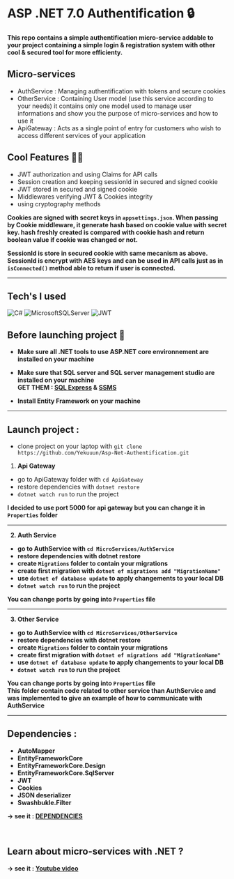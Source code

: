 # ASP .NET 7.0 Authentification 🔒

<strong>This repo contains a simple authentification micro-service addable to your project containing a simple login & registration system with other cool & secured tool for more efficienty.</strong>

## Micro-services

- AuthService : Managing authentification with tokens and secure cookies </br>
- OtherService : Containing User model (use this service according to your needs) it contains only one model used to manage user informations and show you the purpose of micro-services and how to use it</br>
- ApiGateway : Acts as a single point of entry for customers who wish to access different services of your application </br>

## Cool Features 🧙‍♂️

- JWT authorization and using Claims for API calls
- Session creation and keeping sessionId in secured and signed cookie
- JWT stored in secured and signed cookie
- Middlewares verifying JWT & Cookies integrity
- using cryptography methods

<strong>Cookies are signed with secret keys in `appsettings.json`. When passing by Cookie middleware, it generate hash based on cookie value with secret key. hash freshly created is compared with cookie hash and return boolean value if cookie was changed or not.</strong>

<strong>SessionId is store in secured cookie with same mecanism as above. SessionId is encrypt with AES keys and can be used in API calls just as in `isConnected()` method able to return if user is connected.</strong>

---

## Tech's I used

![C#](https://img.shields.io/badge/c%23-%23239120.svg?style=for-the-badge&logo=c-sharp&logoColor=white) ![MicrosoftSQLServer](https://img.shields.io/badge/Microsoft%20SQL%20Sever-CC2927?style=for-the-badge&logo=microsoft%20sql%20server&logoColor=white) ![JWT](https://img.shields.io/badge/JWT-black?style=for-the-badge&logo=JSON%20web%20tokens)


## Before launching project 🚨

- <strong>Make sure all .NET tools to use ASP.NET core environnement are installed on your machine <br>

- Make sure that SQL server and SQL server management studio are installed on your machine <br> 
GET THEM : <a href="https://www.microsoft.com/en-us/sql-server/sql-server-downloads">SQL Express</a> & <a href="https://learn.microsoft.com/en-us/sql/ssms/download-sql-server-management-studio-ssms?view=sql-server-ver16">SSMS</a>

- Install Entity Framework on your machine</strong>

---

## Launch project :

- clone project on your laptop with `git clone https://github.com/Yekuuun/Asp-Net-Authentification.git`

1. <strong>Api Gateway</strong>

- go to ApiGateway folder with `cd ApiGateway`
- restore dependencies with `dotnet restore`
- `dotnet watch run` to run the project

<strong>I decided to use port 5000 for api gateway but you can change it in `Properties` folder
  
---
  
2. <strong> Auth Service</strong>

- go to AuthService with `cd MicroServices/AuthService`
- restore dependencies with dotnet restore
- create `Migrations` folder to contain your migrations
- create first migration with `dotnet ef migrations add "MigrationName" `
- use `dotnet ef database update` to apply changements to your local DB
- `dotnet watch run` to run the project
  
<strong>You can change ports by going into `Properties` file</strong>
</br>

---

3. <strong> Other Service</strong>

- go to AuthService with `cd MicroServices/OtherService`
- restore dependencies with dotnet restore
- create `Migrations` folder to contain your migrations
- create first migration with `dotnet ef migrations add "MigrationName" `
- use `dotnet ef database update` to apply changements to your local DB
- `dotnet watch run` to run the project
  
<strong>You can change ports by going into `Properties` file</strong>
</br>
<strong>This folder contain code related to other service than AuthService and was implemented to give an example of how to communicate with AuthService</strong>


---

## Dependencies :

- AutoMapper
- EntityFrameworkCore
- EntityFrameworkCore.Design
- EntityFrameworkCore.SqlServer
- JWT
- Cookies
- JSON deserializer
- Swashbukle.Filter

-> see it : <a href="https://github.com/Yekuuun/Asp-Net-Authentification/blob/main/MicroServices/AuthService/AuthService.csproj">DEPENDENCIES</a>

</br>

## Learn about micro-services with .NET ?

-> see it : <a href="https://www.youtube.com/watch?v=DgVjEo3OGBI&t=3135s">Youtube video</a>


